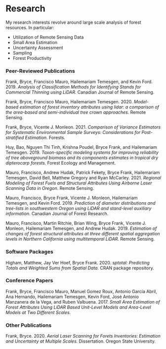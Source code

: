 # Research

My research interests revolve around large scale analysis of forest resources. In particular:

- Utilization of Remote Sensing Data
- Small Area Estimation
- Uncertainty Assessment
- Sampling
- Forest Productivity

### Peer-Reviewed Publications

Frank, Bryce, Francisco Mauro, Hailemariam Temesgen, and Kevin Ford. 2019. *Analysis of Classification Methods for Identifying Stands for Commercial Thinning using LiDAR.* Canadian Journal of Remote Sensing.

Frank, Bryce, Francisco Mauro, Hailemariam Temesgen. 2020. *Model-based estimation of forest inventory attributes using lidar: a comparison of the area-based and semi-individual tree crown approaches.* Remote Sensing.

Frank, Bryce, Vicente J. Monleon. 2021. *Comparison of Variance Estimators for Systematic Environmental Sample Surveys: Considerations for Post-stratified Estimation.* Forests.

Huy, Bao, Nguyen Thi Tinh, Krishna Poudel, Bryce Frank, and Hailemariam Temesgen. 2019. *Taxon-specific modeling systems for improving reliability of tree aboveground biomass and its components estimates in tropical dry dipterocarp forests.* Forest Ecology and Management.

Mauro, Francisco, Andrew Hudak, Patrick Fekety, Bryce Frank, Hailemariam Temesgen, David Bell, Matthew Gregory and Ryan McCarley. 2021. *Regional Modeling of Forest Fuels and Structural Attributes Using Airborne Laser Scanning Data in Oregon*. Remote Sensing. 

Mauro, Francisco, Bryce Frank, Vicente J. Monleon, Hailemariam Temesgen, and Kevin Ford. 2019.
*Prediction of diameter distributions and tree-lists in southwestern Oregon using LiDAR and
stand-level auxiliary information.* Canadian Journal of Forest Research.

Mauro, Francisco, Martin Ritchie, Brian Wing, Bryce Frank, Vicente J. Monleon, Hailemariam Temesgen, and Andrew Hudak. 2019. *Estimation of changes of forest structural attributes at three different spatial aggregation levels in Northern California using multitemporal LiDAR.* Remote Sensing.


### Software Packages

Higham, Matthew, Jay Ver Hoef, Bryce Frank. 2020. *sptotal: Predicting Totals and Weighted Sums from
Spatial Data.* CRAN package repository.

### Conference Papers

Frank, Bryce, Francisco Mauro, Manuel Gomez Roux, Antonio García Abril, Ana Hernando, Hailemariam
Temesgen, Kevin Ford, José Antonio Manzanera de la Vega, and Ruben Valbuena. 2017. *Small Area Estimation
of Forest Attributes Using LiDAR Based Unit-Level Models and Area-Level Models at Two Different
Scales*.

### Other Publications

Frank, Bryce. 2020. *Aerial Laser Scanning for Forets Inventories: Estimation and Uncertainty at Multiple
Scales.* Dissertation. Oregon State University.
